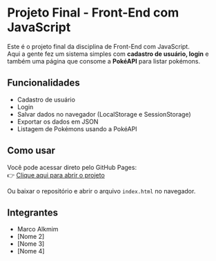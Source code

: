# Projeto Final - Front-End com JavaScript

Este é o projeto final da disciplina de Front-End com JavaScript.  
Aqui a gente fez um sistema simples com **cadastro de usuário, login** e também uma página que consome a **PokéAPI** para listar pokémons.

## Funcionalidades
- Cadastro de usuário
- Login
- Salvar dados no navegador (LocalStorage e SessionStorage)
- Exportar os dados em JSON
- Listagem de Pokémons usando a PokéAPI

## Como usar
Você pode acessar direto pelo GitHub Pages:  
👉 [Clique aqui para abrir o projeto](https://dantasalkimim-arch.github.io/projeto-final/)

Ou baixar o repositório e abrir o arquivo `index.html` no navegador.

## Integrantes
- Marco Alkmim  
- [Nome 2]  
- [Nome 3]  
- [Nome 4]  
